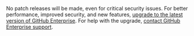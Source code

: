 No patch releases will be made, even for critical security issues. For better performance, improved security, and new features, <a href="/enterprise/admin/guides/installation/upgrading-github-enterprise/" onClick="_gaq.push(['_trackEvent', 'Help Deprecation Notice', 'Click', 'upgrade-link']);">upgrade to the latest version of GitHub Enterprise</a>. For help with the upgrade, <a href="https://enterprise.github.com/support" onClick="_gaq.push(['_trackEvent', 'Help Deprecation Notice', 'Click', 'contact-support']);">contact GitHub Enterprise support</a>.
